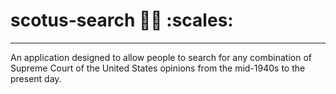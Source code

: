 # scotus-search :judge: :scales:
---

An application designed to allow people to search for any combination of Supreme Court of the United States opinions from the mid-1940s to the present day.
